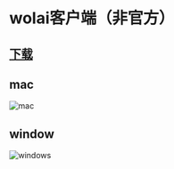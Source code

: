 # wolai客户端（非官方）

## [下载](https://github.com/lake2/wolai_desktop/releases/)

## mac

![mac](https://user-images.githubusercontent.com/6293752/92745205-bc7a0e80-f3b4-11ea-9edf-7895a908f1cc.png)

## window

![windows](https://user-images.githubusercontent.com/6293752/92745274-cbf95780-f3b4-11ea-90ec-7ec99b5e5280.png)

